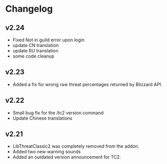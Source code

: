 # Changelog

## v2.24
* Fixed Not in guild error upon login
* update CN translation
* update RU translation
* some code cleanup

## v2.23
* Added a fix for wrong raw threat percentages returned by Blizzard API.

## v2.22
* Small bug fix for the /tc2 version command
* Update Chinese translations

## v2.21
* LibThreatClassic2 was completely removed from the addon.
* Added two new warning sounds
* Added an outdated version announcement for TC2.